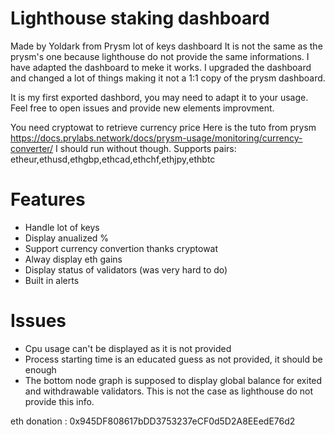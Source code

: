 # Lighthouse staking dashboard

Made by Yoldark from Prysm lot of keys dashboard
It is not the same as the prysm's one because lighthouse do not provide the same informations. I have adapted the dashboard to meke it works. I upgraded the dashboard and changed a lot of things making it not a 1:1 copy of the prysm dashboard.

It is my first exported dashbord, you may need to adapt it to your usage. Feel free to open issues and provide new elements improvment.

You need cryptowat to retrieve currency price Here is the tuto from prysm https://docs.prylabs.network/docs/prysm-usage/monitoring/currency-converter/
I should run without though.
Supports pairs: etheur,ethusd,ethgbp,ethcad,ethchf,ethjpy,ethbtc

# Features
* Handle lot of keys
* Display anualized %
* Support currency convertion thanks cryptowat
* Alway display eth gains
* Display status of validators (was very hard to do)
* Built in alerts

# Issues
* Cpu usage can't be displayed as it is not provided
* Process starting time is an educated guess as not provided, it should be enough
* The bottom node graph is supposed to display global balance for exited and withdrawable validators. This is not the case as lighthouse do not provide this info.

eth donation : 0x945DF808617bDD3753237eCF0d5D2A8EEedE76d2  
